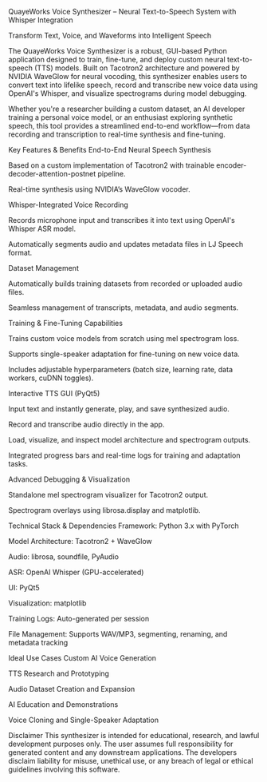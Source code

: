 QuayeWorks Voice Synthesizer – Neural Text-to-Speech System with Whisper Integration

Transform Text, Voice, and Waveforms into Intelligent Speech

The QuayeWorks Voice Synthesizer is a robust, GUI-based Python application designed to train, fine-tune, and deploy custom neural text-to-speech (TTS) models. Built on Tacotron2 architecture and powered by NVIDIA WaveGlow for neural vocoding, this synthesizer enables users to convert text into lifelike speech, record and transcribe new voice data using OpenAI's Whisper, and visualize spectrograms during model debugging.

Whether you're a researcher building a custom dataset, an AI developer training a personal voice model, or an enthusiast exploring synthetic speech, this tool provides a streamlined end-to-end workflow—from data recording and transcription to real-time synthesis and fine-tuning.

Key Features & Benefits
End-to-End Neural Speech Synthesis

Based on a custom implementation of Tacotron2 with trainable encoder-decoder-attention-postnet pipeline.

Real-time synthesis using NVIDIA’s WaveGlow vocoder.

Whisper-Integrated Voice Recording

Records microphone input and transcribes it into text using OpenAI's Whisper ASR model.

Automatically segments audio and updates metadata files in LJ Speech format.

Dataset Management

Automatically builds training datasets from recorded or uploaded audio files.

Seamless management of transcripts, metadata, and audio segments.

Training & Fine-Tuning Capabilities

Trains custom voice models from scratch using mel spectrogram loss.

Supports single-speaker adaptation for fine-tuning on new voice data.

Includes adjustable hyperparameters (batch size, learning rate, data workers, cuDNN toggles).

Interactive TTS GUI (PyQt5)

Input text and instantly generate, play, and save synthesized audio.

Record and transcribe audio directly in the app.

Load, visualize, and inspect model architecture and spectrogram outputs.

Integrated progress bars and real-time logs for training and adaptation tasks.

Advanced Debugging & Visualization

Standalone mel spectrogram visualizer for Tacotron2 output.

Spectrogram overlays using librosa.display and matplotlib.

Technical Stack & Dependencies
Framework: Python 3.x with PyTorch

Model Architecture: Tacotron2 + WaveGlow

Audio: librosa, soundfile, PyAudio

ASR: OpenAI Whisper (GPU-accelerated)

UI: PyQt5

Visualization: matplotlib

Training Logs: Auto-generated per session

File Management: Supports WAV/MP3, segmenting, renaming, and metadata tracking

Ideal Use Cases
Custom AI Voice Generation

TTS Research and Prototyping

Audio Dataset Creation and Expansion

AI Education and Demonstrations

Voice Cloning and Single-Speaker Adaptation

Disclaimer
This synthesizer is intended for educational, research, and lawful development purposes only. The user assumes full responsibility for generated content and any downstream applications. The developers disclaim liability for misuse, unethical use, or any breach of legal or ethical guidelines involving this software.
